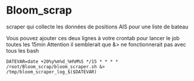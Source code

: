 # Bloom_scrap

scraper qui collecte les données de positions AIS pour une liste de bateau


Vous pouvez ajouter ces deux lignes à votre crontab pour lancer le job toutes les 15min
Attention il semblerait que &> ne fonctionnerait pas avec tous les bash

`DATEVAR=date +20%y%m%d_%H%M%S
*/15 * * * * /root/Bloom_scrap/bloom_scraper.sh &> /tmp/bloom_scraper_log_$($DATEVAR)`
